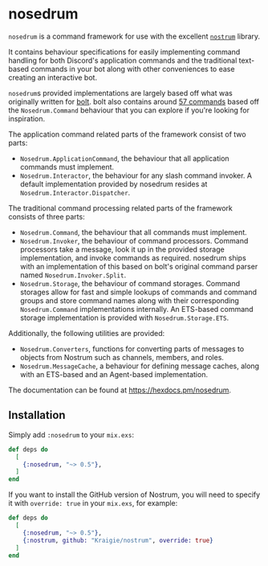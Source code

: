 # nosedrum

`nosedrum` is a command framework for use with the excellent
[`nostrum`](https://github.com/Kraigie/nostrum) library.

It contains behaviour specifications for easily implementing command handling
for both Discord's application commands and the traditional text-based
commands in your bot along with other conveniences to ease creating an
interactive bot.

`nosedrum`s provided implementations are largely based off what was originally
written for [bolt](https://github.com/jchristgit/bolt). bolt also contains
around [57
commands](https://github.com/jchristgit/bolt/tree/master/lib/bolt/cogs) based
off the `Nosedrum.Command` behaviour that you can explore if you're looking
for inspiration.

The application command related parts of the framework consist of two parts:

- `Nosedrum.ApplicationCommand`, the behaviour that all application commands
  must implement.
- `Nosedrum.Interactor`, the behaviour for any slash command invoker. A default
  implementation provided by nosedrum resides at `Nosedrum.Interactor.Dispatcher`.

The traditional command processing related parts of the framework consists of
three parts:

- `Nosedrum.Command`, the behaviour that all commands must implement.
- `Nosedrum.Invoker`, the behaviour of command processors. Command processors
  take a message, look it up in the provided storage implementation,
  and invoke commands as required. nosedrum ships with an implementation of
  this based on bolt's original command parser named `Nosedrum.Invoker.Split`.
- `Nosedrum.Storage`, the behaviour of command storages. Command storages
  allow for fast and simple lookups of commands and command groups and store
  command names along with their corresponding `Nosedrum.Command`
  implementations internally. An ETS-based command storage implementation is
  provided with `Nosedrum.Storage.ETS`.

Additionally, the following utilities are provided:

- `Nosedrum.Converters`, functions for converting parts of messages to objects
  from Nostrum such as channels, members, and roles.
- `Nosedrum.MessageCache`, a behaviour for defining message caches, along with
  an ETS-based and an Agent-based implementation.

The documentation can be found at https://hexdocs.pm/nosedrum.

## Installation

Simply add `:nosedrum` to your `mix.exs`:

```elixir
def deps do
  [
    {:nosedrum, "~> 0.5"},
  ]
end
```

If you want to install the GitHub version of Nostrum, you will need to specify
it with `override: true` in your `mix.exs`, for example:

```elixir
def deps do
  [
    {:nosedrum, "~> 0.5"},
    {:nostrum, github: "Kraigie/nostrum", override: true}
  ]
end
```

<!-- vim: set textwidth=80 sw=2 ts=2: -->

